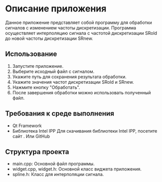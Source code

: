 # Описание приложения

Данное приложение представляет собой программу для обработки сигналов с изменением частоты дискретизации. Программа осуществляет интерполяцию сигнала с частотой дискретизации SRold до новой частоты дискретизации SRnew.

## Использование

1. Запустите приложение.
2. Выберите исходный файл с сигналом.
3. Укажите путь для сохранения результата обработки.
4. Укажите значения частот дискретизации SRold и SRnew.
5. Нажмите кнопку "Обработать".
6. После завершения обработки можно использовать полученный файл.

## Требования к среде выполнения

- Qt Framework
- Библиотека Intel IPP
Для скачивания библиотеки Intel IPP, посетите сайт [](https://archive.org/details/intel-ipp).
Или GitHub [](https://github.com/A-Izv/Intel_LIBS) 

## Структура проекта

- main.cpp: Основной файл программы.
- widget.cpp, widget.h: Основной класс виджета приложения.
- spline.h: Класс для интерполяции сигнала.